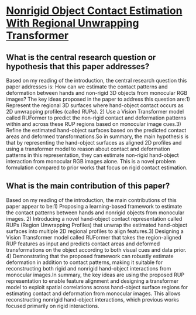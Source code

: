# [Nonrigid Object Contact Estimation With Regional Unwrapping Transformer](https://arxiv.org/abs/2308.14074)

## What is the central research question or hypothesis that this paper addresses?

Based on my reading of the introduction, the central research question this paper addresses is: How can we estimate the contact patterns and deformation between hands and non-rigid 3D objects from monocular RGB images? The key ideas proposed in the paper to address this question are:1) Represent the regional 3D surfaces where hand-object contact occurs as 2D unwrapping profiles (called RUPs). 2) Use a Vision Transformer model called RUFormer to predict the non-rigid contact and deformation patterns within and across these RUP regions based on monocular image cues.3) Refine the estimated hand-object surfaces based on the predicted contact areas and deformed transformations.So in summary, the main hypothesis is that by representing the hand-object surfaces as aligned 2D profiles and using a transformer model to reason about contact and deformation patterns in this representation, they can estimate non-rigid hand-object interaction from monocular RGB images alone. This is a novel problem formulation compared to prior works that focus on rigid contact estimation.


## What is the main contribution of this paper?

Based on my reading of the introduction, the main contributions of this paper appear to be:1) Proposing a learning-based framework to estimate the contact patterns between hands and nonrigid objects from monocular images. 2) Introducing a novel hand-object contact representation called RUPs (Region Unwrapping Profiles) that unwrap the estimated hand-object surfaces into multiple 2D regional profiles to align features.3) Designing a Vision Transformer model called RUFormer that takes the region-aligned RUP features as input and predicts contact areas and deformed transformations on the object according to both visual cues and data prior. 4) Demonstrating that the proposed framework can robustly estimate deformation in addition to contact patterns, making it suitable for reconstructing both rigid and nonrigid hand-object interactions from monocular images.In summary, the key ideas are using the proposed RUP representation to enable feature alignment and designing a transformer model to exploit spatial correlations across hand-object surface regions for estimating contact and deformation from monocular images. This allows reconstructing nonrigid hand-object interactions, which previous works focused primarily on rigid interactions.
